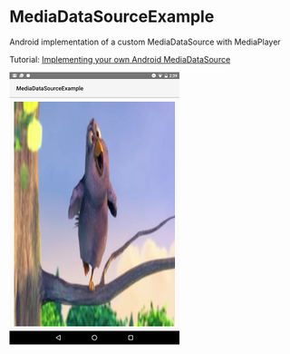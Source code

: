 # MediaDataSourceExample
Android implementation of a custom MediaDataSource with MediaPlayer

Tutorial: [Implementing your own Android MediaDataSource](https://medium.com/@jacks205/implementing-your-own-android-mediadatasource-e67adb070731#.omr0smy52)

<img src="image.png"/>
